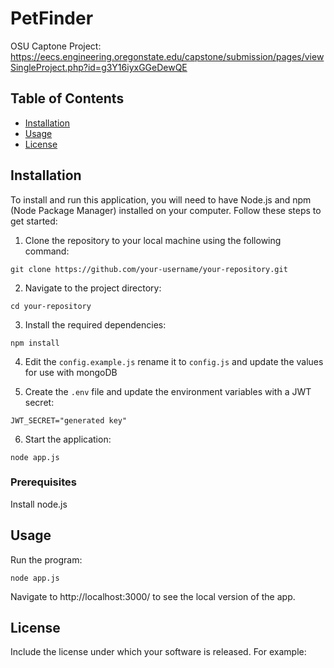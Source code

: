 # PetFinder

OSU Captone Project: https://eecs.engineering.oregonstate.edu/capstone/submission/pages/viewSingleProject.php?id=g3Y16iyxGGeDewQE

## Table of Contents

- [Installation](#installation)
- [Usage](#usage)
- [License](#license)

## Installation

To install and run this application, you will need to have Node.js and npm (Node Package Manager) installed on your computer. Follow these steps to get started:

1. Clone the repository to your local machine using the following command:

```git clone https://github.com/your-username/your-repository.git```

2. Navigate to the project directory:

```cd your-repository```


3. Install the required dependencies:

```npm install```

4. Edit the `config.example.js` rename it to `config.js` and update the values for use with mongoDB


5. Create the `.env` file and update the environment variables with a JWT secret:

```JWT_SECRET="generated key"```

6. Start the application:

```node app.js```



### Prerequisites

Install node.js


## Usage

Run the program:

```node app.js```

Navigate to http://localhost:3000/ to see the local version of the app.


## License

Include the license under which your software is released. For example:

